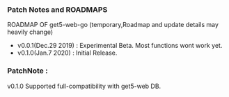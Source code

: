 ### Patch Notes and ROADMAPS

ROADMAP OF get5-web-go (temporary,Roadmap and update details may heavily change)  
- v0.0.1(Dec.29 2019) : Experimental Beta. Most functions wont work yet.  
- v0.1.0(Jan.7 2020) : Initial Release.  


### PatchNote : 
v0.1.0 Supported full-compatibility with get5-web DB.
